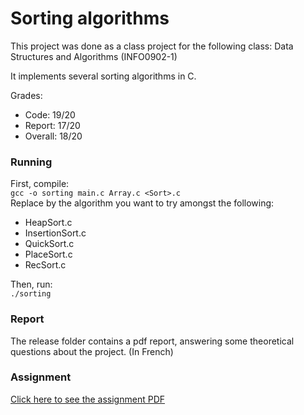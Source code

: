 # Sorting algorithms
This project was done as a class project for the following class:
Data Structures and Algorithms (INFO0902-1)  

It implements several sorting algorithms in C.

Grades:
* Code: 19/20
* Report: 17/20
* Overall: 18/20

### Running
First, compile:  
`gcc -o sorting main.c Array.c <Sort>.c`  
Replace <Sort> by the algorithm you want to try amongst the following:
* HeapSort.c
* InsertionSort.c
* QuickSort.c
* PlaceSort.c
* RecSort.c


Then, run:  
`./sorting`

### Report
The release folder contains a pdf report, answering some theoretical questions
about the project. (In French)

### Assignment
[Click here to see the assignment PDF](http://www.montefiore.ulg.ac.be/~jmbegon/2019_2020/sda/p1.pdf)